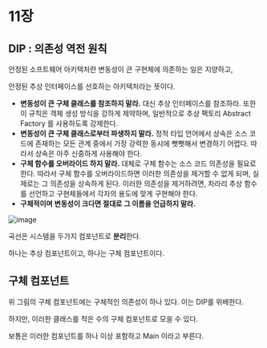 # 11장

## DIP : 의존성 역전 원칙

안정된 소프트웨어 아키텍처란 변동성이 큰 구현체에 의존하는 일은 지양하고,

안정된 추상 인터페이스를 선호하는 아키텍처라는 뜻이다.

- **변동성이 큰 구체 클래스를 참조하지 말라.** 대신 추상 인터페이스를 참조하라. 또한 이 규칙은 객체 생성 방식을 강하게 제약하며, 일반적으로 추상 팩토리 Abstract Factory 를 사용하도록 강제한다.
- **변동성이 큰 구체 클래스로부터 파생하지 말라.** 정적 타입 언어에서 상속은 소스 코드에 존재하는 모든 관계 중에서 가장 강력한 동시에 뻣뻣해서 변경하기 어렵다. 따라서 상속은 아주 신중하게 사용해야 한다.
- **구체 함수를 오버라이드 하지 말라.** 대체로 구체 함수는 소스 코드 의존성을 필요로 한다. 따라서 구체 함수를 오버라이드하면 이러한 의존성을 제거할 수 없게 되며, 실제로는 그 의존성을 상속하게 된다. 이러한 의존성을 제거하려면, 차라리 추상 함수를 선언하고 구현체들에서 각자의 용도에 맞게 구현해야 한다.
- **구체적이며 변동성이 크다면 절대로 그 이름을 언급하지 말라.**

![image](https://github.com/KonCC/clean-architecture/assets/102205852/a88641ad-9b90-450f-be64-8bae30a228af)


곡선은 시스템을 두가지 컴포넌트로 **분리**한다.

하나는 추상 컴포넌트이고, 하나는 구체 컴포넌트이다.

## 구체 컴포넌트

위 그림의 구체 컴포넌트에는 구체적인 의존성이 하나 있다. 이는 DIP를 위배한다.

하지만, 이러한 클래스를 적은 수의 구체 컴포넌트로 모을 수 있다.

보통은 이러한 컴포넌트를 하나 이상 포함하고 Main 이라고 부른다.
